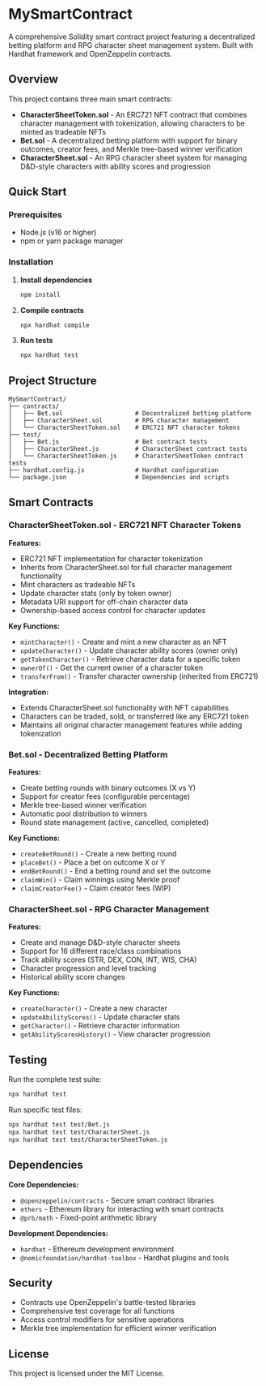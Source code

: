 # MySmartContract

A comprehensive Solidity smart contract project featuring a decentralized betting platform and RPG character sheet management system. Built with Hardhat framework and OpenZeppelin contracts.

## Overview

This project contains three main smart contracts:
- **CharacterSheetToken.sol** - An ERC721 NFT contract that combines character management with tokenization, allowing characters to be minted as tradeable NFTs
- **Bet.sol** - A decentralized betting platform with support for binary outcomes, creator fees, and Merkle tree-based winner verification
- **CharacterSheet.sol** - An RPG character sheet system for managing D&D-style characters with ability scores and progression

## Quick Start

### Prerequisites

- Node.js (v16 or higher)
- npm or yarn package manager

### Installation

1. **Install dependencies**
   ```bash
   npm install
   ```

2. **Compile contracts**
   ```bash
   npx hardhat compile
   ```

3. **Run tests**
   ```bash
   npx hardhat test
   ```

## Project Structure

```
MySmartContract/
├── contracts/
│   ├── Bet.sol                    # Decentralized betting platform
│   ├── CharacterSheet.sol         # RPG character management
│   └── CharacterSheetToken.sol    # ERC721 NFT character tokens
├── test/
│   ├── Bet.js                     # Bet contract tests
│   ├── CharacterSheet.js          # CharacterSheet contract tests
│   └── CharacterSheetToken.js     # CharacterSheetToken contract tests
├── hardhat.config.js              # Hardhat configuration
└── package.json                   # Dependencies and scripts
```

## Smart Contracts

### CharacterSheetToken.sol - ERC721 NFT Character Tokens

**Features:**
- ERC721 NFT implementation for character tokenization
- Inherits from CharacterSheet.sol for full character management functionality
- Mint characters as tradeable NFTs
- Update character stats (only by token owner)
- Metadata URI support for off-chain character data
- Ownership-based access control for character updates

**Key Functions:**
- `mintCharacter()` - Create and mint a new character as an NFT
- `updateCharacter()` - Update character ability scores (owner only)
- `getTokenCharacter()` - Retrieve character data for a specific token
- `ownerOf()` - Get the current owner of a character token
- `transferFrom()` - Transfer character ownership (inherited from ERC721)

**Integration:**
- Extends CharacterSheet.sol functionality with NFT capabilities
- Characters can be traded, sold, or transferred like any ERC721 token
- Maintains all original character management features while adding tokenization

### Bet.sol - Decentralized Betting Platform

**Features:**
- Create betting rounds with binary outcomes (X vs Y)
- Support for creator fees (configurable percentage)
- Merkle tree-based winner verification
- Automatic pool distribution to winners
- Round state management (active, cancelled, completed)

**Key Functions:**
- `createBetRound()` - Create a new betting round
- `placeBet()` - Place a bet on outcome X or Y
- `endBetRound()` - End a betting round and set the outcome
- `claimWin()` - Claim winnings using Merkle proof
- `claimCreatorFee()` - Claim creator fees (WIP)

### CharacterSheet.sol - RPG Character Management

**Features:**
- Create and manage D&D-style character sheets
- Support for 16 different race/class combinations
- Track ability scores (STR, DEX, CON, INT, WIS, CHA)
- Character progression and level tracking
- Historical ability score changes

**Key Functions:**
- `createCharacter()` - Create a new character
- `updateAbilityScores()` - Update character stats
- `getCharacter()` - Retrieve character information
- `getAbilityScoresHistory()` - View character progression

## Testing

Run the complete test suite:

```bash
npx hardhat test
```

Run specific test files:

```bash
npx hardhat test test/Bet.js
npx hardhat test test/CharacterSheet.js
npx hardhat test test/CharacterSheetToken.js
```

## Dependencies

**Core Dependencies:**
- `@openzeppelin/contracts` - Secure smart contract libraries
- `ethers` - Ethereum library for interacting with smart contracts
- `@prb/math` - Fixed-point arithmetic library

**Development Dependencies:**
- `hardhat` - Ethereum development environment
- `@nomicfoundation/hardhat-toolbox` - Hardhat plugins and tools

## Security

- Contracts use OpenZeppelin's battle-tested libraries
- Comprehensive test coverage for all functions
- Access control modifiers for sensitive operations
- Merkle tree implementation for efficient winner verification

## License

This project is licensed under the MIT License.

